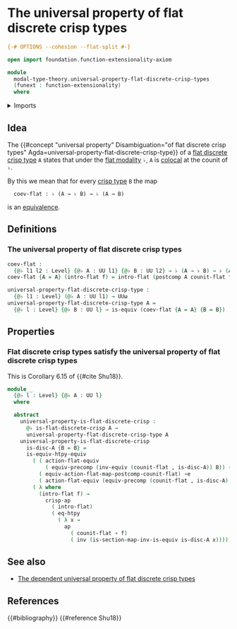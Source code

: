 # The universal property of flat discrete crisp types

```agda
{-# OPTIONS --cohesion --flat-split #-}

open import foundation.function-extensionality-axiom

module
  modal-type-theory.universal-property-flat-discrete-crisp-types
  (funext : function-extensionality)
  where
```

<details><summary>Imports</summary>

```agda
open import foundation.action-on-identifications-functions
open import foundation.dependent-pair-types
open import foundation.equivalences funext
open import foundation.function-extensionality funext

open import foundation.function-types funext
open import foundation.identity-types funext
open import foundation.postcomposition-functions funext
open import foundation.universal-property-equivalences funext
open import foundation.universe-levels

open import modal-type-theory.action-on-identifications-crisp-functions funext
open import modal-type-theory.crisp-function-types funext
open import modal-type-theory.flat-discrete-crisp-types funext
open import modal-type-theory.flat-modality funext
open import modal-type-theory.functoriality-flat-modality funext
```

</details>

## Idea

The
{{#concept "universal property" Disambiguation="of flat discrete crisp types" Agda=universal-property-flat-discrete-crisp-type}}
of a [flat discrete crisp type](modal-type-theory.flat-discrete-crisp-types.md)
`A` states that under the [flat modality](modal-type-theory.flat-modality.md)
`♭`, `A` is [colocal](orthogonal-factorization-systems.types-colocal-at-maps.md)
at the counit of `♭`.

By this we mean that for every [crisp type](modal-type-theory.crisp-types.md)
`B` the map

```text
  coev-flat : ♭ (A → ♭ B) → ♭ (A → B)
```

is an [equivalence](foundation-core.equivalences.md).

## Definitions

### The universal property of flat discrete crisp types

```agda
coev-flat :
  {@♭ l1 l2 : Level} {@♭ A : UU l1} {@♭ B : UU l2} → ♭ (A → ♭ B) → ♭ (A → B)
coev-flat {A = A} (intro-flat f) = intro-flat (postcomp A counit-flat f)

universal-property-flat-discrete-crisp-type :
  {@♭ l1 : Level} (@♭ A : UU l1) → UUω
universal-property-flat-discrete-crisp-type A =
  {@♭ l : Level} {@♭ B : UU l} → is-equiv (coev-flat {A = A} {B = B})
```

## Properties

### Flat discrete crisp types satisfy the universal property of flat discrete crisp types

This is Corollary 6.15 of {{#cite Shu18}}.

```agda
module _
  {@♭ l : Level} {@♭ A : UU l}
  where

  abstract
    universal-property-is-flat-discrete-crisp :
      @♭ is-flat-discrete-crisp A →
      universal-property-flat-discrete-crisp-type A
    universal-property-is-flat-discrete-crisp
      is-disc-A {B = B} =
      is-equiv-htpy-equiv
        ( ( action-flat-equiv
            ( equiv-precomp (inv-equiv (counit-flat , is-disc-A)) B)) ∘e
          ( equiv-action-flat-map-postcomp-counit-flat) ∘e
          ( action-flat-equiv (equiv-precomp (counit-flat , is-disc-A) (♭ B))))
        ( λ where
          (intro-flat f) →
            crisp-ap
              ( intro-flat)
              ( eq-htpy
                ( λ x →
                  ap
                    ( counit-flat ∘ f)
                    ( inv (is-section-map-inv-is-equiv is-disc-A x)))))
```

## See also

- [The dependent universal property of flat discrete crisp types](modal-type-theory.dependent-universal-property-flat-discrete-crisp-types.md)

## References

{{#bibliography}} {{#reference Shu18}}
